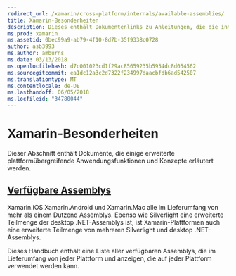 ```yaml
---
redirect_url: /xamarin/cross-platform/internals/available-assemblies/
title: Xamarin-Besonderheiten
description: Dieses enthält Dokumentenlinks zu Anleitungen, die die interne Funktionsweise von Xamarin beschreiben. Derzeit wird mit den verfügbaren Assemblys Dokument verknüpft.
ms.prod: xamarin
ms.assetid: 0bec99a9-ab79-4f10-8d7b-35f9338c0728
author: asb3993
ms.author: amburns
ms.date: 03/13/2018
ms.openlocfilehash: d7c001023cd1f29ac85659235b5954dc8d054562
ms.sourcegitcommit: ea1dc12a3c2d7322f234997daacbfdb6ad542507
ms.translationtype: MT
ms.contentlocale: de-DE
ms.lasthandoff: 06/05/2018
ms.locfileid: "34780044"
---
```

# <a name="xamarin--internals"></a>Xamarin-Besonderheiten

Dieser Abschnitt enthält Dokumente, die einige erweiterte plattformübergreifende Anwendungsfunktionen und Konzepte erläutert werden.

## <a name="available-assembliescross-platforminternalsavailable-assembliesmd"></a>[Verfügbare Assemblys](~/cross-platform/internals/available-assemblies.md)

Xamarin.iOS Xamarin.Android und Xamarin.Mac alle im Lieferumfang von mehr als einem Dutzend Assemblys. Ebenso wie Silverlight eine erweiterte Teilmenge der desktop .NET-Assemblys ist, ist Xamarin-Plattformen auch eine erweiterte Teilmenge von mehreren Silverlight und desktop .NET-Assemblys.

Dieses Handbuch enthält eine Liste aller verfügbaren Assemblys, die im Lieferumfang von jeder Plattform und anzeigen, die auf jeder Plattform verwendet werden kann.



